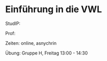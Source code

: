 

# Einführung in die VWL

StudIP:

Prof:

Zeiten: online, asnychrin

Übung: Gruppe H, Freitag 13:00 - 14:30